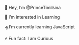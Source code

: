  👋 Hey, I’m @PrinceTimilsina
                             
 👀 I’m interested in Learning 
 
 🛸I’m currently learning JavaScript
 
⚡ Fun fact: I am Curious
<!---
PrinceTimilsina/PrinceTimilsina is a ✨ special ✨ repository because its `README.md` (this file) appears on your GitHub profile.
You can click the Preview link to take a look at your changes.
--->

